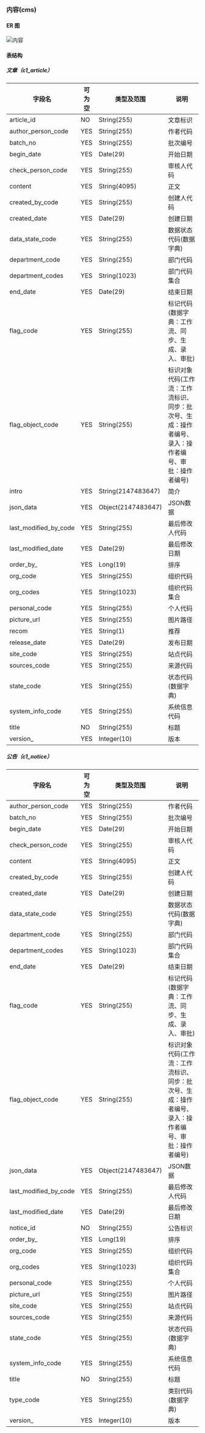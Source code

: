 
### 内容(cms)

#### ER 图

![内容](cms.png)

#### 表结构

##### 文章（c1_article）

字段名|可为空|类型及范围|说明
---|---|---|---
article_id|NO|String(255)|文章标识
author_person_code|YES|String(255)|作者代码
batch_no|YES|String(255)|批次编号
begin_date|YES|Date(29)|开始日期
check_person_code|YES|String(255)|审核人代码
content|YES|String(4095)|正文
created_by_code|YES|String(255)|创建人代码
created_date|YES|Date(29)|创建日期
data_state_code|YES|String(255)|数据状态代码(数据字典)
department_code|YES|String(255)|部门代码
department_codes|YES|String(1023)|部门代码集合
end_date|YES|Date(29)|结束日期
flag_code|YES|String(255)|标记代码(数据字典：工作流、同步、生成、录入、审批)
flag_object_code|YES|String(255)|标识对象代码(工作流：工作流标识、同步：批次号、生成：操作者编号、录入：操作者编号、审批：操作者编号)
intro|YES|String(2147483647)|简介
json_data|YES|Object(2147483647)|JSON数据
last_modified_by_code|YES|String(255)|最后修改人代码
last_modified_date|YES|Date(29)|最后修改日期
order_by_|YES|Long(19)|排序
org_code|YES|String(255)|组织代码
org_codes|YES|String(1023)|组织代码集合
personal_code|YES|String(255)|个人代码
picture_url|YES|String(255)|图片路径
recom|YES|String(1)|推荐
release_date|YES|Date(29)|发布日期
site_code|YES|String(255)|站点代码
sources_code|YES|String(255)|来源代码
state_code|YES|String(255)|状态代码(数据字典)
system_info_code|YES|String(255)|系统信息代码
title|NO|String(255)|标题
version_|YES|Integer(10)|版本

##### 公告（c1_notice）

字段名|可为空|类型及范围|说明
---|---|---|---
author_person_code|YES|String(255)|作者代码
batch_no|YES|String(255)|批次编号
begin_date|YES|Date(29)|开始日期
check_person_code|YES|String(255)|审核人代码
content|YES|String(4095)|正文
created_by_code|YES|String(255)|创建人代码
created_date|YES|Date(29)|创建日期
data_state_code|YES|String(255)|数据状态代码(数据字典)
department_code|YES|String(255)|部门代码
department_codes|YES|String(1023)|部门代码集合
end_date|YES|Date(29)|结束日期
flag_code|YES|String(255)|标记代码(数据字典：工作流、同步、生成、录入、审批)
flag_object_code|YES|String(255)|标识对象代码(工作流：工作流标识、同步：批次号、生成：操作者编号、录入：操作者编号、审批：操作者编号)
json_data|YES|Object(2147483647)|JSON数据
last_modified_by_code|YES|String(255)|最后修改人代码
last_modified_date|YES|Date(29)|最后修改日期
notice_id|NO|String(255)|公告标识
order_by_|YES|Long(19)|排序
org_code|YES|String(255)|组织代码
org_codes|YES|String(1023)|组织代码集合
personal_code|YES|String(255)|个人代码
picture_url|YES|String(255)|图片路径
site_code|YES|String(255)|站点代码
sources_code|YES|String(255)|来源代码
state_code|YES|String(255)|状态代码(数据字典)
system_info_code|YES|String(255)|系统信息代码
title|NO|String(255)|标题
type_code|YES|String(255)|类别代码(数据字典)
version_|YES|Integer(10)|版本
